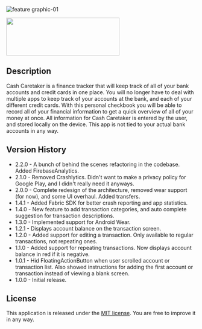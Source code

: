 ![feature graphic-01](https://user-images.githubusercontent.com/37731582/40625750-97e1a5bc-62b4-11e8-951b-80a5bec0aa2a.png)

[<img src="http://new.dafdealer.co.uk/image-uploads/images/google_play_icon.png" width="300" height="100">](https://play.google.com/store/apps/details?id=com.androidessence.cashcaretaker&hl=en)

Description
----

Cash Caretaker is a finance tracker that will keep track of all of your bank accounts and credit cards in one place. You will no longer have to deal with multiple apps to keep track of your accounts at the bank, and each of your different credit cards. With this personal checkbook you will be able to record all of your financial information to get a quick overview of all of your money at once.
All information for Cash Caretaker is entered by the user, and stored locally on the device. This app is not tied to your actual bank accounts in any way.

Version History
----
- 2.2.0 - A bunch of behind the scenes refactoring in the codebase. Added FirebaseAnalytics. 
- 2.1.0 - Removed Crashlytics. Didn't want to make a privacy policy for Google Play, and I didn't really need it anyways.
- 2.0.0 - Complete redesign of the architecture, removed wear support (for now), and some UI overhaul. Added transfers.
- 1.4.1 - Added Fabric SDK for better crash reporting and app statistics.
- 1.4.0 - New feature to add transaction categories, and auto complete suggestion for transaction descriptions.
- 1.3.0 - Implemented support for Android Wear.
- 1.2.1 - Displays account balance on the transaction screen.
- 1.2.0 - Added support for editing a transaction. Only available to regular transactions, not repeating ones.
- 1.1.0 - Added support for repeating transactions. Now displays account balance in red if it is negative.
- 1.0.1 - Hid FloatingActionButton when user scrolled account or transaction list. Also showed instructions for adding the first account or transaction instead of viewing a blank screen.
- 1.0.0 - Initial release.

License
----
This application is released under the [MIT license](https://opensource.org/licenses/MIT). You are free to improve it in any way.
